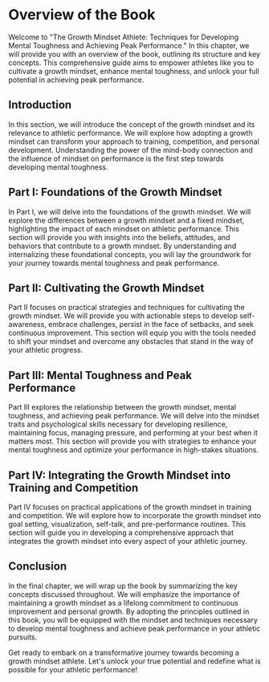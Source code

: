 Overview of the Book
=============================

Welcome to "The Growth Mindset Athlete: Techniques for Developing Mental Toughness and Achieving Peak Performance." In this chapter, we will provide you with an overview of the book, outlining its structure and key concepts. This comprehensive guide aims to empower athletes like you to cultivate a growth mindset, enhance mental toughness, and unlock your full potential in achieving peak performance.

**Introduction**
----------------

In this section, we will introduce the concept of the growth mindset and its relevance to athletic performance. We will explore how adopting a growth mindset can transform your approach to training, competition, and personal development. Understanding the power of the mind-body connection and the influence of mindset on performance is the first step towards developing mental toughness.

**Part I: Foundations of the Growth Mindset**
---------------------------------------------

In Part I, we will delve into the foundations of the growth mindset. We will explore the differences between a growth mindset and a fixed mindset, highlighting the impact of each mindset on athletic performance. This section will provide you with insights into the beliefs, attitudes, and behaviors that contribute to a growth mindset. By understanding and internalizing these foundational concepts, you will lay the groundwork for your journey towards mental toughness and peak performance.

**Part II: Cultivating the Growth Mindset**
-------------------------------------------

Part II focuses on practical strategies and techniques for cultivating the growth mindset. We will provide you with actionable steps to develop self-awareness, embrace challenges, persist in the face of setbacks, and seek continuous improvement. This section will equip you with the tools needed to shift your mindset and overcome any obstacles that stand in the way of your athletic progress.

**Part III: Mental Toughness and Peak Performance**
---------------------------------------------------

Part III explores the relationship between the growth mindset, mental toughness, and achieving peak performance. We will delve into the mindset traits and psychological skills necessary for developing resilience, maintaining focus, managing pressure, and performing at your best when it matters most. This section will provide you with strategies to enhance your mental toughness and optimize your performance in high-stakes situations.

**Part IV: Integrating the Growth Mindset into Training and Competition**
-------------------------------------------------------------------------

Part IV focuses on practical applications of the growth mindset in training and competition. We will explore how to incorporate the growth mindset into goal setting, visualization, self-talk, and pre-performance routines. This section will guide you in developing a comprehensive approach that integrates the growth mindset into every aspect of your athletic journey.

**Conclusion**
--------------

In the final chapter, we will wrap up the book by summarizing the key concepts discussed throughout. We will emphasize the importance of maintaining a growth mindset as a lifelong commitment to continuous improvement and personal growth. By adopting the principles outlined in this book, you will be equipped with the mindset and techniques necessary to develop mental toughness and achieve peak performance in your athletic pursuits.

Get ready to embark on a transformative journey towards becoming a growth mindset athlete. Let's unlock your true potential and redefine what is possible for your athletic performance!
